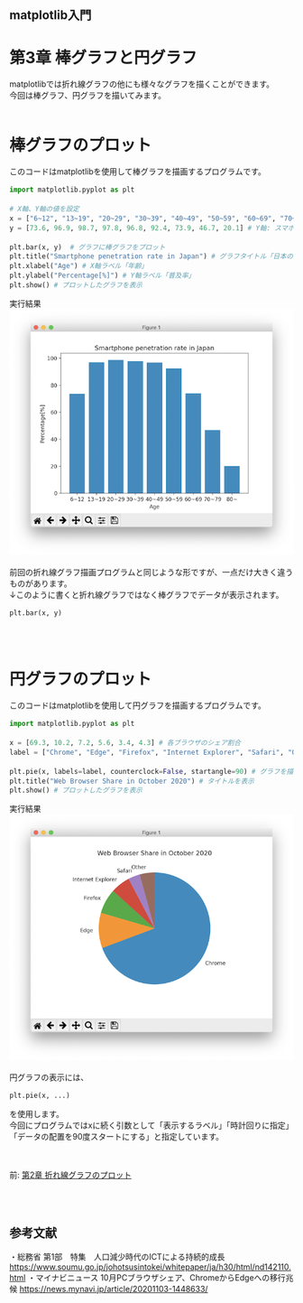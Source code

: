 ## matplotlib入門
# 第3章 棒グラフと円グラフ
matplotlibでは折れ線グラフの他にも様々なグラフを描くことができます。<br>
今回は棒グラフ、円グラフを描いてみます。<br><br>
# 棒グラフのプロット
このコードはmatplotlibを使用して棒グラフを描画するプログラムです。<br>
```py
import matplotlib.pyplot as plt

# X軸、Y軸の値を設定
x = ["6~12", "13~19", "20~29", "30~39", "40~49", "50~59", "60~69", "70~79", "80~"] # X軸: 年齢層
y = [73.6, 96.9, 98.7, 97.8, 96.8, 92.4, 73.9, 46.7, 20.1] # Y軸: スマホ普及率

plt.bar(x, y)  # グラフに棒グラフをプロット
plt.title("Smartphone penetration rate in Japan") # グラフタイトル「日本のスマートフォン普及率」
plt.xlabel("Age") # X軸ラベル「年齢」
plt.ylabel("Percentage[%]") # Y軸ラベル「普及率」
plt.show() # プロットしたグラフを表示
```
実行結果<br>
![グラフ](./Images/Figure3-1.png)
<br><br>
前回の折れ線グラフ描画プログラムと同じような形ですが、一点だけ大きく違うものがあります。<br>
↓このように書くと折れ線グラフではなく棒グラフでデータが表示されます。

```py
plt.bar(x, y)
```
<br><br>

# 円グラフのプロット
このコードはmatplotlibを使用して円グラフを描画するプログラムです。
```py
import matplotlib.pyplot as plt

x = [69.3, 10.2, 7.2, 5.6, 3.4, 4.3] # 各ブラウザのシェア割合
label = ["Chrome", "Edge", "Firefox", "Internet Explorer", "Safari", "Other"] # ラベルとして表示するブラウザ名

plt.pie(x, labels=label, counterclock=False, startangle=90) # グラフを描画
plt.title("Web Browser Share in October 2020") # タイトルを表示
plt.show() # プロットしたグラフを表示
```
実行結果<br>
![グラフ](./Images/Figure3-2.png)
<br><br>
円グラフの表示には、

```py
plt.pie(x, ...)
```
を使用します。<br>
今回にプログラムではxに続く引数として「表示するラベル」「時計回りに指定」「データの配置を90度スタートにする」と指定しています。

<br><br>
前: [第2章 折れ線グラフのプロット](./2.md)<br>

<br><br>
## 参考文献
・総務省 第1部　特集　人口減少時代のICTによる持続的成長<br>
https://www.soumu.go.jp/johotsusintokei/whitepaper/ja/h30/html/nd142110.html
・マイナビニュース 10月PCブラウザシェア、ChromeからEdgeへの移行兆候
https://news.mynavi.jp/article/20201103-1448633/